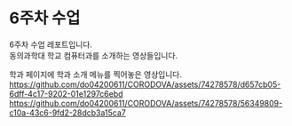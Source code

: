 # 6주차 수업<br>
6주차 수업 레포트입니다.<br>
동의과학대 학교 컴퓨터과를 소개하는 영상들입니다.<br>

학과 페이지에 학과 소개 메뉴를 찍어놓은 영상입니다.
https://github.com/do04200611/CORODOVA/assets/74278578/d657cb05-6dff-4c17-9202-01e1297c6ebd <br>
https://github.com/do04200611/CORODOVA/assets/74278578/56349809-c10a-43c6-9fd2-28dcb3a15ca7

